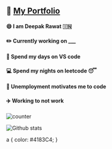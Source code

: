 ## :link: [My Portfolio](https://deepakr-28.github.io/deepakr28/)
#### :smile: I am Deepak Rawat :india:
#### :pencil2: Currently working on ___
#### :large_blue_circle: Spend my days on VS code
#### :computer: Spend my nights on leetcode :sleeping:
#### :necktie: Unemployment motivates me to code
#### :airplane: Working to not work


![counter](https://en9lrojkkr646rc.m.pipedream.net)

![Github stats](https://github-readme-stats.vercel.app/api?username=DeepakR-28)

a {
  color: #4183C4; }
